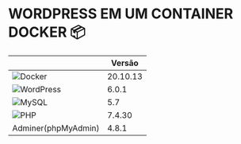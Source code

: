 # WORDPRESS EM UM CONTAINER DOCKER 📦


|| Versão
-|-
|![Docker](https://img.shields.io/badge/docker-%230db7ed.svg?style=for-the-badge&logo=docker&logoColor=white)| 20.10.13
|![WordPress](https://img.shields.io/badge/WordPress-%23117AC9.svg?style=for-the-badge&logo=WordPress&logoColor=white)| 6.0.1
|![MySQL](https://img.shields.io/badge/mysql-%2300f.svg?style=for-the-badge&logo=mysql&logoColor=white)|5.7
|![PHP](https://img.shields.io/badge/php-%23777BB4.svg?style=for-the-badge&logo=php&logoColor=white)|7.4.30
|Adminer(phpMyAdmin)|4.8.1
